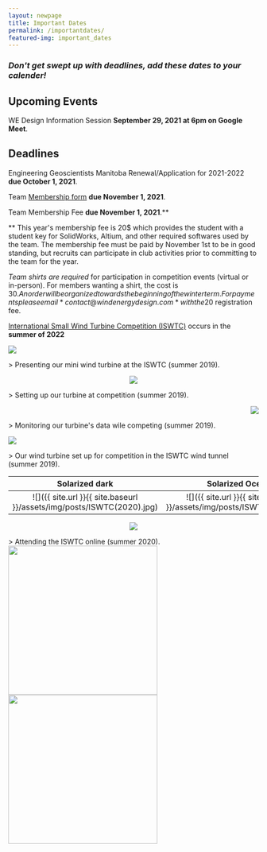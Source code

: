 ```yaml
---
layout: newpage
title: Important Dates
permalink: /importantdates/
featured-img: important_dates
---
```

### *Don't get swept up with deadlines, add these dates to your calender!*





## **Upcoming Events**

WE Design Information Session **September 29, 2021 at 6pm on Google Meet**.


## **Deadlines**

Engineering Geoscientists Manitoba Renewal/Application for 2021-2022 **due October 1, 2021**.

Team [Membership form](https://forms.gle/shpFyYurkM1quY3K7 "2021-2022 WE Design Membership Form")  **due November 1, 2021**.

Team Membership Fee **due November 1, 2021**.**

 ** This year's membership fee is 20$ which provides the student with a student key for SolidWorks, Altium, and other required softwares used by the team. 
The membership fee must be paid by November 1st to be in good standing, but recruits can participate in club activities prior to committing to the team for the year. 

*Team shirts are required* for participation in competition events (virtual or in-person). 
For members wanting a shirt, the cost is 30$. An order will be organized towards the beginning of the winter term. 
For payments please email *contact@windenergydesign.com* with the 20$ registration fee.

[International Small Wind Turbine Competition (ISWTC)](https://www.hanze.nl/eng/education/engineering/school-of-engineering/organisation/contest/international-small-wind-turbine-contest/contest/iswtc/iswtc-history) occurs in the **summer of 2022**


<p align="left">
  <img src="{{ site.url }}{{ site.baseurl }}/assets/img/posts/ISWTC_1.jpg">
</p>
> Presenting our mini wind turbine at the ISWTC (summer 2019).


<p align="center">
  <img src="{{ site.url }}{{ site.baseurl }}/assets/img/posts/ISWTC_2.jpg">
</p>
> Setting up our turbine at competition (summer 2019).


<p align="right">
  <img src="{{ site.url }}{{ site.baseurl }}/assets/img/posts/ISWTC_3.jpg">
</p>
> Monitoring our turbine's data wile competing (summer 2019).


<p align="left">
  <img src="{{ site.url }}{{ site.baseurl }}/assets/img/posts/ISWTC_4.jpg">
</p>
> Our wind turbine set up for competition in the ISWTC wind tunnel (summer 2019).



Solarized dark             |  Solarized Ocean
:-------------------------:|:-------------------------:
![]({{ site.url }}{{ site.baseurl }}/assets/img/posts/ISWTC(2020).jpg)  |  ![]({{ site.url }}{{ site.baseurl }}/assets/img/posts/ISWTC(2020).jpg)


<p align="center">
  <img src="{{ site.url }}{{ site.baseurl }}/assets/img/posts/ISWTC(2020).jpg">
</p>
> Attending the ISWTC online (summer 2020).

<section>
    <img width="300" src="{{ site.url }}{{ site.baseurl }}/assets/img/posts/ISWTC(2020).jpg">
    <img width="300" src="{{ site.url }}{{ site.baseurl }}/assets/img/posts/ISWTC(2020).jpg">
</section>
